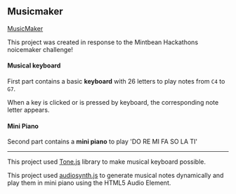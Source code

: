 ## Musicmaker
[MusicMaker](https://jjyang1108.github.io/musicmaker/)

This project was created in response to the Mintbean Hackathons noicemaker challenge!

#### Musical keyboard

First part contains a basic **keyboard** with 26 letters to play notes from `C4` to `G7`.

When a key is clicked or is pressed by keyboard, the corresponding note letter appears.

#### Mini Piano

Second part contains a **mini piano** to play 'DO RE MI FA SO LA TI'

---
This project used [Tone.js](https://github.com/Tonejs/Tone.js/) library to make musical keyboard possible.

This project used [audiosynth.js](https://github.com/keithwhor/audiosynth) to generate musical notes dynamically and play them in mini piano using the HTML5 Audio Element.
